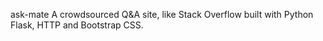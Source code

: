 ask-mate
A crowdsourced Q&A site, like Stack Overflow built with Python Flask, HTTP and Bootstrap CSS.
